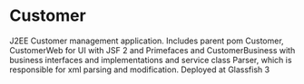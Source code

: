 Customer
========
J2EE Customer management application. Includes parent pom Customer, CustomerWeb for UI with JSF 2 and Primefaces 
and CustomerBusiness with business interfaces and implementations and service class Parser, which is responsible for xml parsing
and modification. Deployed at Glassfish 3

